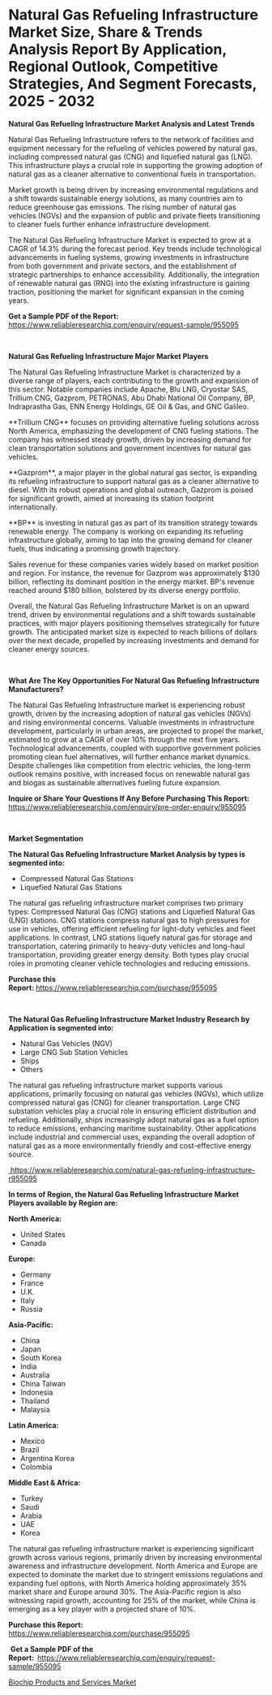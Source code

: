 <p><h1>Natural Gas Refueling Infrastructure Market Size, Share & Trends Analysis Report By Application, Regional Outlook, Competitive Strategies, And Segment Forecasts, 2025 - 2032</h1></p><p><strong>Natural Gas Refueling Infrastructure Market Analysis and Latest Trends</strong></p>
<p><p>Natural Gas Refueling Infrastructure refers to the network of facilities and equipment necessary for the refueling of vehicles powered by natural gas, including compressed natural gas (CNG) and liquefied natural gas (LNG). This infrastructure plays a crucial role in supporting the growing adoption of natural gas as a cleaner alternative to conventional fuels in transportation. </p><p>Market growth is being driven by increasing environmental regulations and a shift towards sustainable energy solutions, as many countries aim to reduce greenhouse gas emissions. The rising number of natural gas vehicles (NGVs) and the expansion of public and private fleets transitioning to cleaner fuels further enhance infrastructure development. </p><p>The Natural Gas Refueling Infrastructure Market is expected to grow at a CAGR of 14.3% during the forecast period. Key trends include technological advancements in fueling systems, growing investments in infrastructure from both government and private sectors, and the establishment of strategic partnerships to enhance accessibility. Additionally, the integration of renewable natural gas (RNG) into the existing infrastructure is gaining traction, positioning the market for significant expansion in the coming years.</p></p>
<p><strong>Get a Sample PDF of the Report:&nbsp;</strong> <a href="https://www.reliableresearchiq.com/enquiry/request-sample/955095?utm_campaign=3318&utm_medium=2&utm_source=Github&utm_content=ia&utm_term=07032025&utm_id=natural-gas-refueling-infrastructure">https://www.reliableresearchiq.com/enquiry/request-sample/955095</a></p>
<p>&nbsp;</p>
<p><strong>Natural Gas Refueling Infrastructure Major Market Players</strong></p>
<p><p>The Natural Gas Refueling Infrastructure Market is characterized by a diverse range of players, each contributing to the growth and expansion of this sector. Notable companies include Apache, Blu LNG, Cryostar SAS, Trillium CNG, Gazprom, PETRONAS, Abu Dhabi National Oil Company, BP, Indraprastha Gas, ENN Energy Holdings, GE Oil & Gas, and GNC Galileo. </p><p>**Trillium CNG** focuses on providing alternative fueling solutions across North America, emphasizing the development of CNG fueling stations. The company has witnessed steady growth, driven by increasing demand for clean transportation solutions and government incentives for natural gas vehicles. </p><p>**Gazprom**, a major player in the global natural gas sector, is expanding its refueling infrastructure to support natural gas as a cleaner alternative to diesel. With its robust operations and global outreach, Gazprom is poised for significant growth, aimed at increasing its station footprint internationally.</p><p>**BP** is investing in natural gas as part of its transition strategy towards renewable energy. The company is working on expanding its refueling infrastructure globally, aiming to tap into the growing demand for cleaner fuels, thus indicating a promising growth trajectory.</p><p>Sales revenue for these companies varies widely based on market position and region. For instance, the revenue for Gazprom was approximately $130 billion, reflecting its dominant position in the energy market. BP's revenue reached around $180 billion, bolstered by its diverse energy portfolio.</p><p>Overall, the Natural Gas Refueling Infrastructure Market is on an upward trend, driven by environmental regulations and a shift towards sustainable practices, with major players positioning themselves strategically for future growth. The anticipated market size is expected to reach billions of dollars over the next decade, propelled by increasing investments and demand for cleaner energy sources.</p></p>
<p>&nbsp;</p>
<p><strong>What Are The Key Opportunities For Natural Gas Refueling Infrastructure Manufacturers?</strong></p>
<p><p>The Natural Gas Refueling Infrastructure market is experiencing robust growth, driven by the increasing adoption of natural gas vehicles (NGVs) and rising environmental concerns. Valuable investments in infrastructure development, particularly in urban areas, are projected to propel the market, estimated to grow at a CAGR of over 10% through the next five years. Technological advancements, coupled with supportive government policies promoting clean fuel alternatives, will further enhance market dynamics. Despite challenges like competition from electric vehicles, the long-term outlook remains positive, with increased focus on renewable natural gas and biogas as sustainable alternatives fueling future expansion.</p></p>
<p><strong>Inquire or Share Your Questions If Any Before Purchasing This Report:</strong> <a href="https://www.reliableresearchiq.com/enquiry/pre-order-enquiry/955095?utm_campaign=3318&utm_medium=2&utm_source=Github&utm_content=ia&utm_term=07032025&utm_id=natural-gas-refueling-infrastructure">https://www.reliableresearchiq.com/enquiry/pre-order-enquiry/955095</a></p>
<p>&nbsp;</p>
<p><strong>Market Segmentation</strong></p>
<p><strong>The Natural Gas Refueling Infrastructure Market Analysis by types is segmented into:</strong></p>
<p><ul><li>Compressed Natural Gas Stations</li><li>Liquefied Natural Gas Stations</li></ul></p>
<p><p>The natural gas refueling infrastructure market comprises two primary types: Compressed Natural Gas (CNG) stations and Liquefied Natural Gas (LNG) stations. CNG stations compress natural gas to high pressures for use in vehicles, offering efficient refueling for light-duty vehicles and fleet applications. In contrast, LNG stations liquefy natural gas for storage and transportation, catering primarily to heavy-duty vehicles and long-haul transportation, providing greater energy density. Both types play crucial roles in promoting cleaner vehicle technologies and reducing emissions.</p></p>
<p><strong>Purchase this Report:&nbsp;</strong><a href="https://www.reliableresearchiq.com/purchase/955095?utm_campaign=3318&utm_medium=2&utm_source=Github&utm_content=ia&utm_term=07032025&utm_id=natural-gas-refueling-infrastructure">https://www.reliableresearchiq.com/purchase/955095</a></p>
<p>&nbsp;</p>
<p><strong>The Natural Gas Refueling Infrastructure Market Industry Research by Application is segmented into:</strong></p>
<p><ul><li>Natural Gas Vehicles (NGV)</li><li>Large CNG Sub Station Vehicles</li><li>Ships</li><li>Others</li></ul></p>
<p><p>The natural gas refueling infrastructure market supports various applications, primarily focusing on natural gas vehicles (NGVs), which utilize compressed natural gas (CNG) for cleaner transportation. Large CNG substation vehicles play a crucial role in ensuring efficient distribution and refueling. Additionally, ships increasingly adopt natural gas as a fuel option to reduce emissions, enhancing maritime sustainability. Other applications include industrial and commercial uses, expanding the overall adoption of natural gas as a more environmentally friendly and cost-effective energy source.</p></p>
<p><a href="https://www.reliableresearchiq.com/natural-gas-refueling-infrastructure-r955095?utm_campaign=3318&utm_medium=2&utm_source=Github&utm_content=ia&utm_term=07032025&utm_id=natural-gas-refueling-infrastructure">&nbsp;https://www.reliableresearchiq.com/natural-gas-refueling-infrastructure-r955095</a></p>
<p><strong>In terms of Region, the Natural Gas Refueling Infrastructure Market Players available by Region are:</strong></p>
<p>
    <p> <strong> North America: </strong>
        <ul>
            <li>United States</li>
            <li>Canada</li>
        </ul>
        </p> 
    <p> <strong> Europe: </strong>
        <ul>
            <li>Germany</li>
            <li>France</li>
            <li>U.K.</li>
            <li>Italy</li>
            <li>Russia</li>
        </ul>
        </p> 
    <p> <strong> Asia-Pacific: </strong>
        <ul>
            <li>China</li>
            <li>Japan</li>
            <li>South Korea</li>
            <li>India</li>
            <li>Australia</li>
            <li>China Taiwan</li>
            <li>Indonesia</li>
            <li>Thailand</li>
            <li>Malaysia</li>
        </ul>
        </p> 
    <p> <strong> Latin America: </strong>
        <ul>
            <li>Mexico</li>
            <li>Brazil</li>
            <li>Argentina Korea</li>
            <li>Colombia</li>
        </ul>
        </p> 
    <p> <strong> Middle East & Africa: </strong>
        <ul>
            <li>Turkey</li>
            <li>Saudi</li>
            <li>Arabia</li>
            <li>UAE</li>
            <li>Korea</li>
        </ul>
    </p>
    </p>
<p><p>The natural gas refueling infrastructure market is experiencing significant growth across various regions, primarily driven by increasing environmental awareness and infrastructure development. North America and Europe are expected to dominate the market due to stringent emissions regulations and expanding fuel options, with North America holding approximately 35% market share and Europe around 30%. The Asia-Pacific region is also witnessing rapid growth, accounting for 25% of the market, while China is emerging as a key player with a projected share of 10%.</p></p>
<p><strong>Purchase this Report: </strong><a href="https://www.reliableresearchiq.com/purchase/955095?utm_campaign=3318&utm_medium=2&utm_source=Github&utm_content=ia&utm_term=07032025&utm_id=natural-gas-refueling-infrastructure">https://www.reliableresearchiq.com/purchase/955095</a></p>
<p>&nbsp;<strong>Get a Sample PDF of the Report:&nbsp;&nbsp;</strong><a href="https://www.reliableresearchiq.com/enquiry/request-sample/955095?utm_campaign=3318&utm_medium=2&utm_source=Github&utm_content=ia&utm_term=07032025&utm_id=natural-gas-refueling-infrastructure">https://www.reliableresearchiq.com/enquiry/request-sample/955095</a></p>
<p><strong></strong></p>
<p><p><a href="https://github.com/geyangvayora/Market-Research-Report-List-1/blob/main/biochip-products-and-services-market.md?utm_campaign=3318&utm_medium=2&utm_source=Github&utm_content=ia&utm_term=07032025&utm_id=natural-gas-refueling-infrastructure">Biochip Products and Services Market</a></p></p>